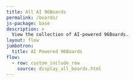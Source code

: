 ```yaml
---
title: All AI 96Boards
permalink: /boards/
js-package: base
description: >
  View the collection of AI-powered 96Boards.
layout: flow
jumbotron:
  title: AI Powered 96Boards
flow:
  - row: custom_include_row
    source: display_all_boards.html
---
```

